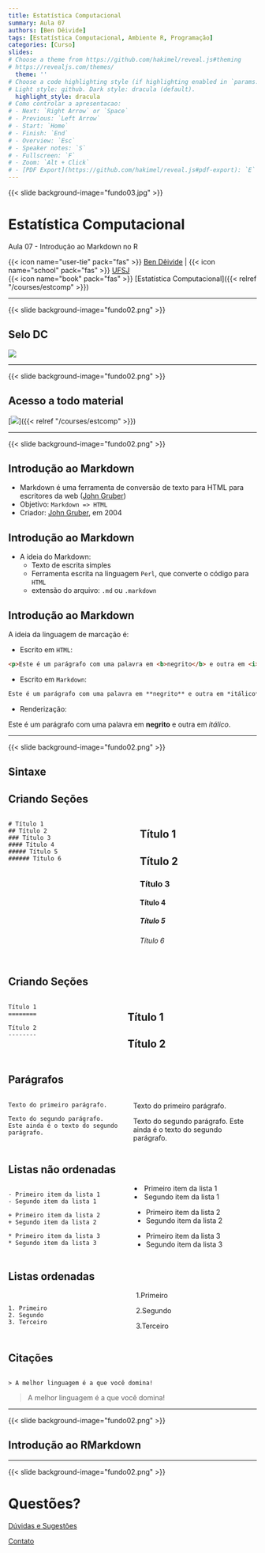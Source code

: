 ```yaml
---
title: Estatística Computacional
summary: Aula 07
authors: [Ben Dêivide]
tags: [Estatística Computacional, Ambiente R, Programação]
categories: [Curso]
slides:
# Choose a theme from https://github.com/hakimel/reveal.js#theming
# https://revealjs.com/themes/
  theme: ''
# Choose a code highlighting style (if highlighting enabled in `params.toml`)
# Light style: github. Dark style: dracula (default).
  highlight_style: dracula
# Como controlar a apresentacao:
# - Next: `Right Arrow` or `Space`
# - Previous: `Left Arrow`
# - Start: `Home`
# - Finish: `End`
# - Overview: `Esc`
# - Speaker notes: `S`
# - Fullscreen: `F`
# - Zoom: `Alt + Click`
# - [PDF Export](https://github.com/hakimel/reveal.js#pdf-export): `E`
---
```




{{< slide background-image="fundo03.jpg" >}}

# Estatística Computacional
Aula 07 - Introdução ao Markdown no R
</br>


{{< icon name="user-tie" pack="fas" >}} [Ben Dêivide](https://bendeivide.github.io/) | {{< icon name="school" pack="fas" >}} [UFSJ](https://www.ufsj.edu.br/)
</br>
{{< icon name="book" pack="fas" >}} [Estatística Computacional]({{< relref "/courses/estcomp" >}})


---

{{< slide background-image="fundo02.png" >}}

## Selo DC

[![](SeloDC-branco.png)](https://bendeivide.github.io/dc/)

---

{{< slide background-image="fundo02.png" >}}

## Acesso a todo material

[![](folder.png)]({{< relref "/courses/estcomp" >}})

---

{{< slide background-image="fundo02.png" >}}

<section>

<h2> Introdução ao Markdown </h2>

- Markdown é uma ferramenta de conversão de texto para HTML para escritores da web ([John Gruber](https://daringfireball.net/projects/markdown/))
- Objetivo: `Markdown => HTML`
- Criador: [John Gruber](https://daringfireball.net/projects/markdown/), em 2004
</section>
<section>
<h2> Introdução ao Markdown </h2>

- A ideia do Markdown:
  - Texto de escrita simples
  - Ferramenta escrita na linguagem `Perl`, que converte o código para `HTML`
  - extensão do arquivo: `.md` ou `.markdown`

</section>
<section>
<h2> Introdução ao Markdown </h2>

A ideia da linguagem de marcação é:

- Escrito em `HTML`:


```html
<p>Este é um parágrafo com uma palavra em <b>negrito</b> e outra em <i>itálico</i>.</p>
```
- Escrito em `Markdown`:

```md
Este é um parágrafo com uma palavra em **negrito** e outra em *itálico*.
```
- Renderização:

Este é um parágrafo com uma palavra em **negrito** e outra em *itálico*.

</section>

  
---

{{< slide background-image="fundo02.png" >}}

<style>
.container{
  display: grid;
  text-align: left;
  grid-auto-flow: column;
}
</style>

<section>
<h1> Sintaxe </h1>
</section>
<section>
<h2> Criando Seções </h2>

<div class="container">

<div class="col">

```
# Título 1
## Título 2
### Título 3
#### Título 4
##### Título 5
###### Título 6
```

</div>

<div class="col">

# Título 1
## Título 2
### Título 3
#### Título 4
##### Título 5
###### Título 6

</div>

</div>

</section>
<section>
<h2> Criando Seções </h2>

<!-- https://stackoverflow.com/questions/30861845/how-to-use-two-column-layout-with-reveal-js -->

<!-- <style> -->
<!-- .container{ -->
<!--   display: flex; -->
<!-- } -->
<!-- .col { -->
<!--   flex: 1; -->
<!-- } -->
<!-- </style> -->

<div class="container">

<div class="col">

```
Título 1
========

Título 2
--------
```

</div>

<div class="col">

Título 1
========

Título 2
--------

</div>

</div>

</section>
<section>
<h2> Parágrafos </h2>

<!-- https://stackoverflow.com/questions/30861845/how-to-use-two-column-layout-with-reveal-js -->

<!-- <style> -->
<!-- .container{ -->
<!--   display: flex; -->
<!-- } -->
<!-- .col { -->
<!--   flex: 1; -->
<!-- } -->
<!-- </style> -->

<div class="container">

<div class="col">

```
Texto do primeiro parágrafo.

Texto do segundo parágrafo.
Este ainda é o texto do segundo parágrafo.
```

</div>

<div class="col">

Texto do primeiro parágrafo.

Texto do segundo parágrafo.
Este ainda é o texto do segundo parágrafo.

</div>

</div>

</section>
<section>
<h2> Listas não ordenadas </h2>

<!-- https://stackoverflow.com/questions/30861845/how-to-use-two-column-layout-with-reveal-js -->

<!-- <style> -->
<!-- .container{ -->
<!--   display: flex; -->
<!-- } -->
<!-- .col { -->
<!--   flex: 1; -->
<!-- } -->
<!-- </style> -->

<div class="container">

<div class="col">

```
- Primeiro item da lista 1
- Segundo item da lista 1

+ Primeiro item da lista 2
+ Segundo item da lista 2

* Primeiro item da lista 3
* Segundo item da lista 3
```

</div>

<div class="col"?

- Primeiro item da lista 1
- Segundo item da lista 1

+ Primeiro item da lista 2
+ Segundo item da lista 2

* Primeiro item da lista 3
* Segundo item da lista 3

</div>

</div>

</section>

<section>
<h2> Listas ordenadas </h2>

<!-- https://stackoverflow.com/questions/30861845/how-to-use-two-column-layout-with-reveal-js -->

<!-- <style> -->
<!-- .container{ -->
<!--   display: flex; -->
<!-- } -->
<!-- .col { -->
<!--   flex: 1; -->
<!-- } -->
<!-- </style> -->

<div class="container">

<div class="col">

```

1. Primeiro 
2. Segundo 
3. Terceiro

```

</div>

<div class="col"?

1.Primeiro 

2.Segundo 

3.Terceiro

</div>
</div>

</section>
<section>
<h2> Citações </h2>

```

> A melhor linguagem é a que você domina!

```
<blockquote cite="https://bendeivide.github.io/book-eambr01/ep%C3%ADgrafe.html">
A melhor linguagem é a que você domina!
</blockquote>

</section>


---


{{< slide background-image="fundo02.png" >}}

## Introdução ao RMarkdown

---

{{< slide background-image="fundo02.png" >}}

# Questões?

[Dúvidas e Sugestões](https://bendeivide.github.io/)

[Contato](https://bendeivide.github.io/#contact)
